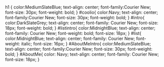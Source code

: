 h1 {
	color:MediumSlateBlue;
	text-align: center;
	font-family:Courier New;
	font-size: 30px;
	font-weight: bold;
}
#coolio{
	color:Navy;
	text-align: center;
	font-family:Courier New;
	font-size: 30px;
	font-weight: bold;
}
#intro{
	color:DarkSlateGrey;
	text-align: center;
	font-family: Courier New;
	font-size: 18px;
	font-weight: bold;
}
#listintro{
	color:MidnightBlue;
	text-align: center;
	font-family: Courier New;
	font-weight: bold;
	font-size: 18px;
}
#list{
	color:MidnightBlue;
	text-align: center;
	font-family: Courier New;
	font-weight: italic;
	font-size: 16px;
}
#AboutMeIntro{
	color:MediumSlateBlue;
	text-align: center;
	font-family:Courier New;
	font-size: 30px;
	font-weight: bold;
}
#AboutMe{
	color: Navy;
	text-align: center;
	font-family: Courier New;
	font-size: 18px;
}
